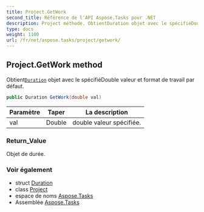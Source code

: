 ```yaml
---
title: Project.GetWork
second_title: Référence de l'API Aspose.Tasks pour .NET
description: Project méthode. ObtientDuration objet avec le spécifiéDouble valeur et format de travail par défaut.
type: docs
weight: 1100
url: /fr/net/aspose.tasks/project/getwork/
---
```

## Project.GetWork method

Obtient[`Duration`](../../duration/) objet avec le spécifiéDouble valeur et format de travail par défaut.

```csharp
public Duration GetWork(double val)
```

| Paramètre | Taper | La description |
| --- | --- | --- |
| val | Double | double valeur spécifiée. |

### Return_Value

Objet de durée.

### Voir également

* struct [Duration](../../duration/)
* class [Project](../)
* espace de noms [Aspose.Tasks](../../project/)
* Assemblée [Aspose.Tasks](../../../)


